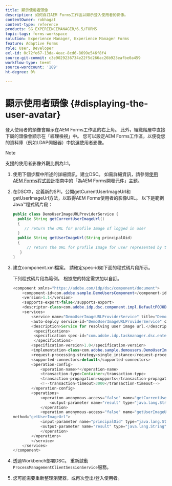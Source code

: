 ```yaml
---
title: 顯示使用者頭像
description: 如何自訂AEM Forms工作區以顯示登入使用者的影像。
contentOwner: robhagat
content-type: reference
products: SG_EXPERIENCEMANAGER/6.5/FORMS
topic-tags: forms-workspace
solution: Experience Manager, Experience Manager Forms
feature: Adaptive Forms
role: User, Developer
exl-id: 0c72fe67-13da-4eac-8cd6-8699e546f8f4
source-git-commit: c3e9029236734e22f5d266ac26b923eafbe0a459
workflow-type: tm+mt
source-wordcount: '189'
ht-degree: 0%

---
```


# 顯示使用者頭像 {#displaying-the-user-avatar}

登入使用者的頭像會顯示在AEM Forms工作區的右上角。 此外，組織階層中直接下屬的頭像會顯示在「經理檢視」中。 您可以設定AEM Forms工作區，以便從您的資料庫（例如LDAP伺服器）中挑選使用者影像。

>[!NOTE]
>
>支援的使用者影像外觀比例為1:1。

1. 使用下個步驟中所述的詳細資訊，建立DSC。 如需詳細資訊，請參閱[使用AEM Forms程式設計](https://www.adobe.com/go/learn_aemforms_programming_63)指南中的「為AEM Forms開發元件」主題。
1. 在DSC中，定義新的SPI，公開getCurrentUserImageUrl和getUserImageUrl方法，以取得AEM Forms使用者的影像URL。 以下是範例Java™程式碼片段：

   ```java
   public class DemoUserImageURLProviderService {
     public String getCurrentUserImageUrl()
     {
        // return the URL for profile Image of logged in user
     }
     public String getUserImageUrl(String principalOid)
     {
         // return the URL for profile Image for user represented by this principal Oid
      }
   }
   ```

1. 建立component.xml檔案。 請確定spec-id如下面的程式碼片段所示。

   下列程式碼片段為範例。 根據您的特定需求加以自訂。

   ```java
   <component xmlns="https://adobe.com/idp/dsc/component/document">
       <component-id>com.adobe.sample.DemoUsersComponent</component-id>
       <version>1.1</version>
       <supports-export>false</supports-export>
       <descriptor-class>com.adobe.idp.dsc.component.impl.DefaultPOJODescriptorImpl</descriptor-class>
       <services>
           <service name="DemoUserImageURLProviderService" title="Demo User ImageURL provider service" orchestrateable="false">
           <auto-deploy service-id="DemoUserImageURLProviderService" category-id="Demo Users Component DSC" major-version="1" minor-version="0" />
           <description>Service for resolving user image url.</description>
            <specifications>
            <specification spec-id="com.adobe.idp.taskmanager.dsc.enterprise.UserImageUrlProvider"/>
            </specifications>
           <specification-version>1.0</specification-version>
           <implementation-class>com.adobe.sample.demousers.DemoUserImageURLProviderService</implementation-class>
           <request-processing-strategy>single_instance</request-processing-strategy>
           <supported-connectors>default</supported-connectors>
           <operation-config>
               <operation-name>*</operation-name>
               <transaction-type>Container</transaction-type>
               <transaction-propagation>supports</transaction-propagation>
               <!--transaction-timeout>3000</transaction-timeout-->
           </operation-config>
           <operations>
               <operation anonymous-access="false" name="getCurrentUserImageUrl" method="getCurrentUserImageUrl">
                   <output-parameter name="result" type="java.lang.String"/>
               </operation>
               <operation anonymous-access="false" name="getUserImageUrl"
   method="getUserImageUrl">
               <input-parameter name="principalOid" type="java.lang.String"/>
               <output-parameter name="result" type="java.lang.String"/>
               </operation>
           </operations>
           </service>
       </services>
   </component>
   ```

1. 透過Workbench部署DSC。 重新啟動`ProcessManagementClientSessionService`服務。
1. 您可能需要重新整理瀏覽器，或再次登出/登入使用者。

